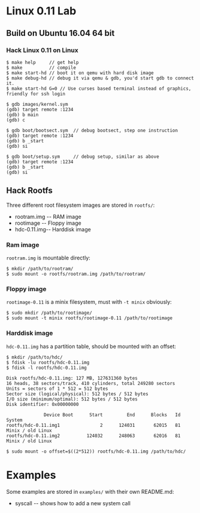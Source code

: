 Linux 0.11 Lab
==============

## Build on Ubuntu 16.04 64 bit


### Hack Linux 0.11 on Linux

    $ make help		// get help
    $ make  		// compile
    $ make start-hd	// boot it on qemu with hard disk image
    $ make debug-hd	// debug it via qemu & gdb, you'd start gdb to connect it.
    $ make start-hd G=0 // Use curses based terminal instead of graphics, friendly for ssh login

    $ gdb images/kernel.sym
    (gdb) target remote :1234
    (gdb) b main
    (gdb) c

    $ gdb boot/bootsect.sym  // debug bootsect, step one instruction
    (gdb) target remote :1234
    (gdb) b _start
    (gdb) si

    $ gdb boot/setup.sym     // debug setup, similar as above
    (gdb) target remote :1234
    (gdb) b _start
    (gdb) si



## Hack Rootfs

Three different root filesystem images are stored in `rootfs/`:

* rootram.img -- RAM image
* rootimage   -- Floppy image
* hdc-0.11.img-- Harddisk image

### Ram image

`rootram.img` is mountable directly:

    $ mkdir /path/to/rootram/
    $ sudo mount -o rootfs/rootram.img /path/to/rootram/

### Floppy image

`rootimage-0.11` is a minix filesystem, must with `-t minix` obviously:

    $ sudo mkdir /path/to/rootimage/
    $ sudo mount -t minix rootfs/rootimage-0.11 /path/to/rootimage

### Harddisk image

`hdc-0.11.img` has a partition table, should be mounted with an offset:

    $ mkdir /path/to/hdc/
    $ fdisk -lu rootfs/hdc-0.11.img
    $ fdisk -l rootfs/hdc-0.11.img

    Disk rootfs/hdc-0.11.img: 127 MB, 127631360 bytes
    16 heads, 38 sectors/track, 410 cylinders, total 249280 sectors
    Units = sectors of 1 * 512 = 512 bytes
    Sector size (logical/physical): 512 bytes / 512 bytes
    I/O size (minimum/optimal): 512 bytes / 512 bytes
    Disk identifier: 0x00000000

                  Device Boot      Start         End      Blocks   Id  System
    rootfs/hdc-0.11.img1               2      124031       62015   81  Minix / old Linux
    rootfs/hdc-0.11.img2          124032      248063       62016   81  Minix / old Linux

    $ sudo mount -o offset=$((2*512)) rootfs/hdc-0.11.img /path/to/hdc/

# Examples

Some examples are stored in `examples/` with their own README.md:

* syscall -- shows how to add a new system call

